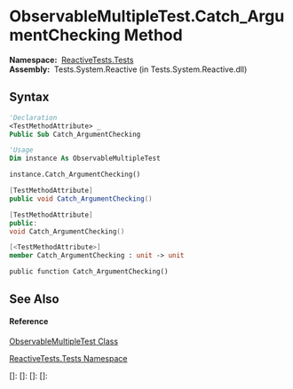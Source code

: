 # ObservableMultipleTest.Catch\_ArgumentChecking Method

**Namespace:**  [ReactiveTests.Tests](ReactiveTests.Tests\ReactiveTests.Tests.md)  
**Assembly:**  Tests.System.Reactive (in Tests.System.Reactive.dll)

## Syntax

```vb
'Declaration
<TestMethodAttribute> _
Public Sub Catch_ArgumentChecking
```

```vb
'Usage
Dim instance As ObservableMultipleTest

instance.Catch_ArgumentChecking()
```

```csharp
[TestMethodAttribute]
public void Catch_ArgumentChecking()
```

```c++
[TestMethodAttribute]
public:
void Catch_ArgumentChecking()
```

```fsharp
[<TestMethodAttribute>]
member Catch_ArgumentChecking : unit -> unit 
```

```jscript
public function Catch_ArgumentChecking()
```

## See Also

#### Reference

[ObservableMultipleTest Class](ObservableMultipleTest\ObservableMultipleTest.md)

[ReactiveTests.Tests Namespace](ReactiveTests.Tests\ReactiveTests.Tests.md)

[]: 
[]: 
[]: 
[]: 